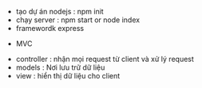 - tạo dự án nodejs : npm init
- chạy server : npm start or node index
- framewordk express

* MVC

- controller : nhận mọi request từ client và xử lý request
- models : Nơi lưu trữ dữ liệu
- view : hiển thị dữ liệu cho client
